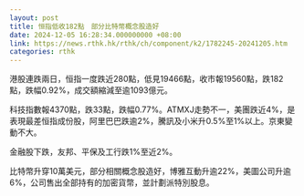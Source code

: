 ```yaml
---
layout: post
title: 恒指低收182點　部分比特幣概念股造好
date: 2024-12-05 16:28:34.000000000 +08:00
link: https://news.rthk.hk/rthk/ch/component/k2/1782245-20241205.htm
categories: rthk
---
```


港股連跌兩日，恒指一度跌近280點，低見19466點，收市報19560點，跌182點，跌幅0.92%，成交額縮減至逾1093億元。

科技指數報4370點，跌33點，跌幅0.77%。ATMXJ走勢不一，美團跌近4%，是表現最差恒指成份股，阿里巴巴跌逾2%，騰訊及小米升0.5%至1%以上。京東變動不大。

金融股下跌，友邦、平保及工行跌1%至近2%。

比特幣升穿10萬美元，部分相關概念股造好，博雅互動升逾22%，美圖公司升逾6%，公司售出全部持有的加密貨幣，並計劃派特別股息。
